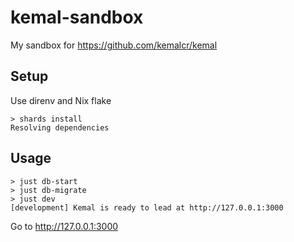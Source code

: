 # kemal-sandbox

My sandbox for <https://github.com/kemalcr/kemal>

## Setup

Use direnv and Nix flake

```console
> shards install
Resolving dependencies
```

## Usage

```console
> just db-start
> just db-migrate
> just dev
[development] Kemal is ready to lead at http://127.0.0.1:3000
```

Go to <http://127.0.0.1:3000>
